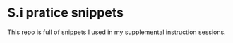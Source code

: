 # S.i pratice snippets
This repo is full of snippets I used in my supplemental instruction sessions. 
